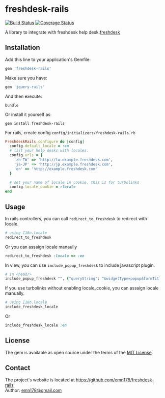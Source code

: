 # freshdesk-rails

[![Build Status](https://api.travis-ci.org/emn178/freshdesk-rails.png)](https://travis-ci.org/emn178/freshdesk-rails)
[![Coverage Status](https://coveralls.io/repos/emn178/freshdesk-rails/badge.svg?branch=master)](https://coveralls.io/r/emn178/freshdesk-rails?branch=master)

A library to integrate with freshdesk help desk.[freshdesk](https://freshdesk.com/)

## Installation

Add this line to your application's Gemfile:

```ruby
gem 'freshdesk-rails'
```

Make sure you have:

```ruby
gem 'jquery-rails'
```

And then execute:

    bundle

Or install it yourself as:

    gem install freshdesk-rails

For rails, create config `config/initializers/freshdesk-rails.rb`
```ruby
FreshdeskRails.configure do |config|
  config.default_locale = :en
  # list your help desks with locales.
  config.urls = {
    'zh-TW' => 'http://tw.example.freshdesk.com',
    'ja-JP' => 'http://jp.example.freshdesk.com',
    'en' => 'http://example.freshdesk.com'
  }

  # set your name of locale in cookie, this is for turbolinks
  config.locale_cookie = :locale
end
```

## Usage

In rails controllers, you can call `redirect_to_freshdesk` to redirect with locale. 
```ruby
# using I18n.locale
redirect_to_freshdesk
```
Or you can assaign locale manaully
```ruby
redirect_to_freshdesk :locale => :en
```

In view, you can use `include_popup_freshdesk` to include javascript plugin.
```ruby
# in <head/>
include_popup_freshdesk "", {"queryString": "&widgetType=popup&formTitle=Ask+Something...&submitThanks=Thanks+for+your+feedback", "utf8": "✓", "widgetType": "popup", "buttonType": "text", "buttonText": "Help", "buttonColor": "white", "buttonBg": "#09a8be", "alignment": "2", "offset": "350px", "submitThanks": "Thanks for your feedback", "formHeight": "500px" }
```
If you use turbolinks without enabling locale_cookie, you can assaign locale manually.
```Ruby
# using I18n.locale
include_freshdesk_locale
```
Or
```Ruby
include_freshdesk_locale :en
```

## License

The gem is available as open source under the terms of the [MIT License](http://opensource.org/licenses/MIT).

## Contact
The project's website is located at https://github.com/emn178/freshdesk-rails  
Author: emn178@gmail.com
